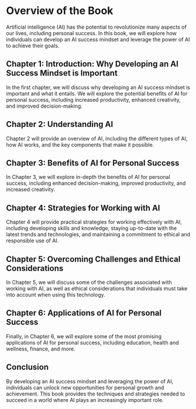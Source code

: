 Overview of the Book
=============================================

Artificial intelligence (AI) has the potential to revolutionize many aspects of our lives, including personal success. In this book, we will explore how individuals can develop an AI success mindset and leverage the power of AI to achieve their goals.

Chapter 1: Introduction: Why Developing an AI Success Mindset is Important
--------------------------------------------------------------------------

In the first chapter, we will discuss why developing an AI success mindset is important and what it entails. We will explore the potential benefits of AI for personal success, including increased productivity, enhanced creativity, and improved decision-making.

Chapter 2: Understanding AI
---------------------------

Chapter 2 will provide an overview of AI, including the different types of AI, how AI works, and the key components that make it possible.

Chapter 3: Benefits of AI for Personal Success
----------------------------------------------

In Chapter 3, we will explore in-depth the benefits of AI for personal success, including enhanced decision-making, improved productivity, and increased creativity.

Chapter 4: Strategies for Working with AI
-----------------------------------------

Chapter 4 will provide practical strategies for working effectively with AI, including developing skills and knowledge, staying up-to-date with the latest trends and technologies, and maintaining a commitment to ethical and responsible use of AI.

Chapter 5: Overcoming Challenges and Ethical Considerations
-----------------------------------------------------------

In Chapter 5, we will discuss some of the challenges associated with working with AI, as well as ethical considerations that individuals must take into account when using this technology.

Chapter 6: Applications of AI for Personal Success
--------------------------------------------------

Finally, in Chapter 6, we will explore some of the most promising applications of AI for personal success, including education, health and wellness, finance, and more.

Conclusion
----------

By developing an AI success mindset and leveraging the power of AI, individuals can unlock new opportunities for personal growth and achievement. This book provides the techniques and strategies needed to succeed in a world where AI plays an increasingly important role.
